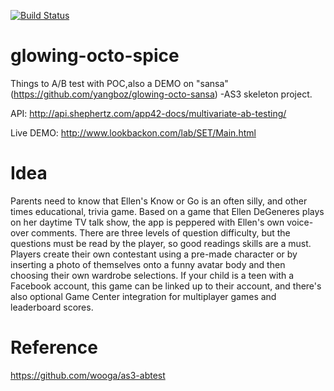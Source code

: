 [![Build Status](https://travis-ci.org/yangboz/glowing-octo-spice.svg?branch=master)](https://travis-ci.org/yangboz/glowing-octo-spice)

glowing-octo-spice
==================

Things to A/B test with POC,also a DEMO on "sansa" (https://github.com/yangboz/glowing-octo-sansa) -AS3 skeleton project. 

API: http://api.shephertz.com/app42-docs/multivariate-ab-testing/

Live DEMO: http://www.lookbackon.com/lab/SET/Main.html

Idea
==================

Parents need to know that Ellen's Know or Go is an often silly, and other times educational, trivia game. Based on a game that Ellen DeGeneres plays on her daytime TV talk show, the app is peppered with Ellen's own voice-over comments. There are three levels of question difficulty, but the questions must be read by the player, so good readings skills are a must. Players create their own contestant using a pre-made character or by inserting a photo of themselves onto a funny avatar body and then choosing their own wardrobe selections. If your child is a teen with a Facebook account, this game can be linked up to their account, and there's also optional Game Center integration for multiplayer games and leaderboard scores.

Reference
==================

https://github.com/wooga/as3-abtest

